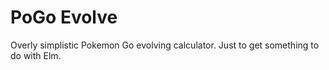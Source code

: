 # PoGo Evolve

Overly simplistic Pokemon Go evolving calculator. Just to get something to do
with Elm.
